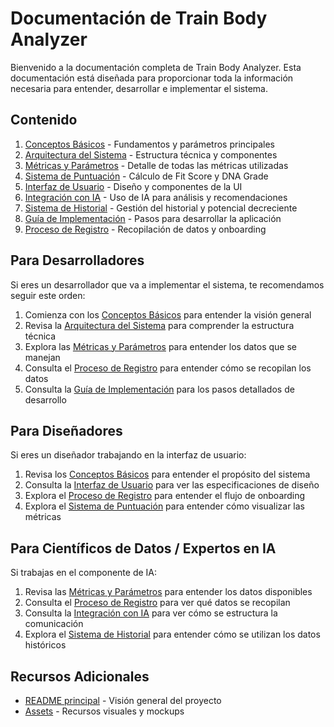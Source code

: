 # Documentación de Train Body Analyzer

Bienvenido a la documentación completa de Train Body Analyzer. Esta documentación está diseñada para proporcionar toda la información necesaria para entender, desarrollar e implementar el sistema.

## Contenido

1. [Conceptos Básicos](01-conceptos-basicos.md) - Fundamentos y parámetros principales
2. [Arquitectura del Sistema](02-arquitectura.md) - Estructura técnica y componentes
3. [Métricas y Parámetros](03-metricas-parametros.md) - Detalle de todas las métricas utilizadas
4. [Sistema de Puntuación](04-sistema-puntuacion.md) - Cálculo de Fit Score y DNA Grade
5. [Interfaz de Usuario](05-interfaz-usuario.md) - Diseño y componentes de la UI
6. [Integración con IA](06-integracion-ia.md) - Uso de IA para análisis y recomendaciones
7. [Sistema de Historial](07-sistema-historial.md) - Gestión del historial y potencial decreciente
8. [Guía de Implementación](08-guia-implementacion.md) - Pasos para desarrollar la aplicación
9. [Proceso de Registro](09-proceso-registro.md) - Recopilación de datos y onboarding

## Para Desarrolladores

Si eres un desarrollador que va a implementar el sistema, te recomendamos seguir este orden:

1. Comienza con los [Conceptos Básicos](01-conceptos-basicos.md) para entender la visión general
2. Revisa la [Arquitectura del Sistema](02-arquitectura.md) para comprender la estructura técnica
3. Explora las [Métricas y Parámetros](03-metricas-parametros.md) para entender los datos que se manejan
4. Consulta el [Proceso de Registro](09-proceso-registro.md) para entender cómo se recopilan los datos
5. Consulta la [Guía de Implementación](08-guia-implementacion.md) para los pasos detallados de desarrollo

## Para Diseñadores

Si eres un diseñador trabajando en la interfaz de usuario:

1. Revisa los [Conceptos Básicos](01-conceptos-basicos.md) para entender el propósito del sistema
2. Consulta la [Interfaz de Usuario](05-interfaz-usuario.md) para ver las especificaciones de diseño
3. Explora el [Proceso de Registro](09-proceso-registro.md) para entender el flujo de onboarding
4. Explora el [Sistema de Puntuación](04-sistema-puntuacion.md) para entender cómo visualizar las métricas

## Para Científicos de Datos / Expertos en IA

Si trabajas en el componente de IA:

1. Revisa las [Métricas y Parámetros](03-metricas-parametros.md) para entender los datos disponibles
2. Consulta el [Proceso de Registro](09-proceso-registro.md) para ver qué datos se recopilan
3. Consulta la [Integración con IA](06-integracion-ia.md) para ver cómo se estructura la comunicación
4. Explora el [Sistema de Historial](07-sistema-historial.md) para entender cómo se utilizan los datos históricos

## Recursos Adicionales

- [README principal](../README.md) - Visión general del proyecto
- [Assets](../assets/) - Recursos visuales y mockups 